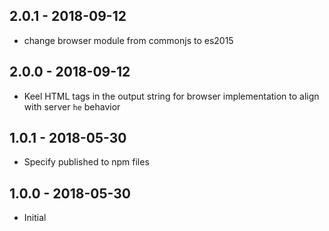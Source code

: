 ## 2.0.1 - 2018-09-12
- change browser module from commonjs to es2015

## 2.0.0 - 2018-09-12
- Keel HTML tags in the output string for browser implementation to align with server `he` behavior

## 1.0.1 - 2018-05-30
- Specify published to npm files

## 1.0.0 - 2018-05-30
- Initial 
